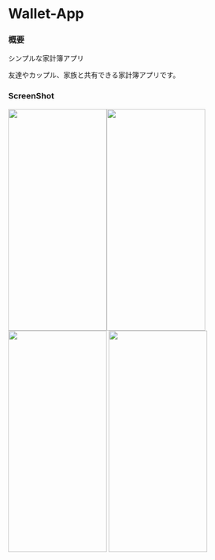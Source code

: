 # Wallet-App

### **概要**

シンプルな家計簿アプリ

友達やカップル、家族と共有できる家計簿アプリです。

### **ScreenShot**
<img src="https://user-images.githubusercontent.com/51899346/144805746-df706814-694c-4300-8aa8-d530dbf062aa.PNG" width="200" height=450><img src="https://user-images.githubusercontent.com/51899346/144805773-b78b0757-005d-46c3-a818-cd6d5b06c7cb.PNG" width="200" height=450 > <img src="https://user-images.githubusercontent.com/51899346/144805783-f0a36f14-c08a-429f-b1a1-0a4c85003869.PNG" width="200" height=450 > <img src="https://user-images.githubusercontent.com/51899346/144805797-21c98bff-ca89-4cd4-b56c-66f345c1c63d.PNG" width="200" height=450 >  
